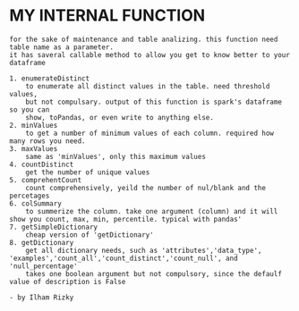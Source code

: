 # MY INTERNAL FUNCTION
    for the sake of maintenance and table analizing. this function need table name as a parameter.
    it has saveral callable method to allow you get to know better to your dataframe 

    1. enumerateDistinct
        to enumerate all distinct values in the table. need threshold values, 
        but not compulsary. output of this function is spark's dataframe so you can
        show, toPandas, or even write to anything else. 
    2. minValues
        to get a number of minimum values of each column. required how many rows you need.
    3. maxValues
        same as 'minValues', only this maximum values
    4. countDistinct
        get the number of unique values
    5. comprehentCount
        count comprehensively, yeild the number of nul/blank and the percetages
    6. colSummary
        to summerize the column. take one argument (column) and it will show you count, max, min, percentile. typical with pandas'
    7. getSimpleDictionary
        cheap version of 'getDictionary'
    8. getDictionary
        get all dictionary needs, such as 'attributes','data_type', 'examples','count_all','count_distinct','count_null', and 'null_percentage'
        takes one boolean argument but not compulsory, since the defaulf value of description is False

    - by Ilham Rizky
